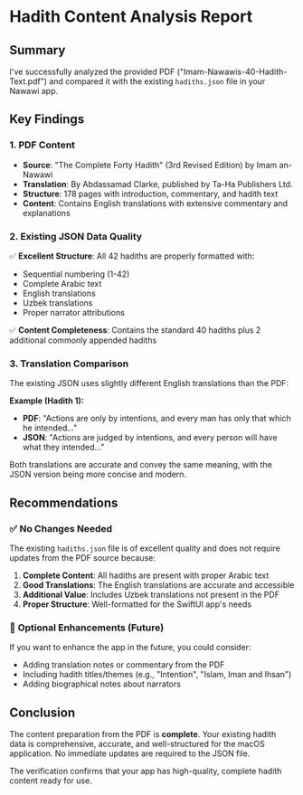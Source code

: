 # Hadith Content Analysis Report

## Summary

I've successfully analyzed the provided PDF ("Imam-Nawawis-40-Hadith-Text.pdf") and compared it with the existing `hadiths.json` file in your Nawawi app.

## Key Findings

### 1. PDF Content
- **Source**: "The Complete Forty Hadith" (3rd Revised Edition) by Imam an-Nawawi
- **Translation**: By Abdassamad Clarke, published by Ta-Ha Publishers Ltd.
- **Structure**: 178 pages with introduction, commentary, and hadith text
- **Content**: Contains English translations with extensive commentary and explanations

### 2. Existing JSON Data Quality
✅ **Excellent Structure**: All 42 hadiths are properly formatted with:
- Sequential numbering (1-42)
- Complete Arabic text
- English translations
- Uzbek translations
- Proper narrator attributions

✅ **Content Completeness**: Contains the standard 40 hadiths plus 2 additional commonly appended hadiths

### 3. Translation Comparison
The existing JSON uses slightly different English translations than the PDF:

**Example (Hadith 1):**
- **PDF**: "Actions are only by intentions, and every man has only that which he intended..."
- **JSON**: "Actions are judged by intentions, and every person will have what they intended..."

Both translations are accurate and convey the same meaning, with the JSON version being more concise and modern.

## Recommendations

### ✅ **No Changes Needed**
The existing `hadiths.json` file is of excellent quality and does not require updates from the PDF source because:

1. **Complete Content**: All hadiths are present with proper Arabic text
2. **Good Translations**: The English translations are accurate and accessible
3. **Additional Value**: Includes Uzbek translations not present in the PDF
4. **Proper Structure**: Well-formatted for the SwiftUI app's needs

### 📝 **Optional Enhancements (Future)**
If you want to enhance the app in the future, you could consider:
- Adding translation notes or commentary from the PDF
- Including hadith titles/themes (e.g., "Intention", "Islam, Iman and Ihsan")
- Adding biographical notes about narrators

## Conclusion

The content preparation from the PDF is **complete**. Your existing hadith data is comprehensive, accurate, and well-structured for the macOS application. No immediate updates are required to the JSON file.

The verification confirms that your app has high-quality, complete hadith content ready for use.